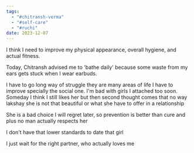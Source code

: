 ```yaml
---
tags:
  - "#chitransh-verma"
  - "#self-care"
  - "#ruchi"
date: 2023-12-07
---
```


I think I need to improve my physical appearance, overall hygiene, and actual fitness.

Today, Chitransh advised me to 'bathe daily' because some waste from my ears gets stuck when I wear earbuds.

I have to go long way of struggle they are many areas of life I have to improve specially the social one. I'm bad with girls I attached too soon. Someday I think I still likes her but then second thought comes that no way lakshay she is not that beautiful or what she have to offer in a relationship

She is a bad choice I will regret later, so prevention is better than cure and plus no man actually respects her

I don't have that lower standards to date that girl

I just wait for the right partner, who actually loves me